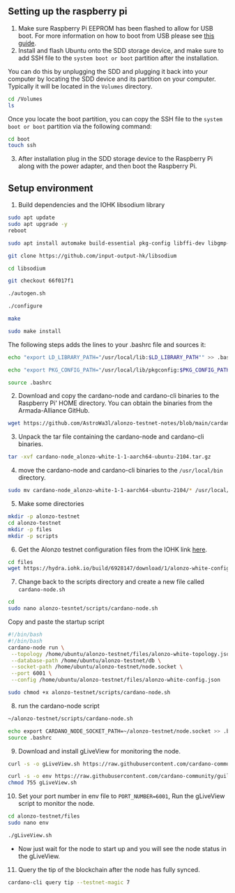 ## Setting up the raspberry pi

1. Make sure Raspberry Pi EEPROM has been flashed to allow for USB boot. For more information on how to boot from USB please see [this guide](https://docs.armada-alliance.com/learn/intermediate-guide/pi-pool-tutorial/pi-node/download-and-write-it).
2. Install and flash Ubuntu onto the SDD storage device, and make sure to add SSH file to the `system boot or boot` partition after the installation.

You can do this by unplugging the SDD and plugging it back into your computer by locating the SDD device and its partition on your computer. Typically it will be located in the `Volumes` directory.

```bash
cd /Volumes
ls
```
Once you locate the boot partition, you can copy the SSH file to the `system boot or boot` partition via the following command:
```bash
cd boot
touch ssh
```
3. After installation plug in the SDD storage device to the Raspberry Pi along with the power adapter, and then boot the Raspberry Pi.

## Setup environment

1. Build dependencies and the IOHK libsodium library

```bash
sudo apt update
sudo apt upgrade -y
reboot
```

```bash
sudo apt install automake build-essential pkg-config libffi-dev libgmp-dev libssl-dev libtinfo-dev libsystemd-dev zlib1g-dev make g++ tmux git jq wget libncursesw5 libtool autoconf
```

```bash
git clone https://github.com/input-output-hk/libsodium

cd libsodium
```
```bash
git checkout 66f017f1

./autogen.sh
```
```bash
./configure
```
```bash
make

sudo make install
```

The following steps adds the lines to your .bashrc file and sources it:
```bash
echo "export LD_LIBRARY_PATH="/usr/local/lib:$LD_LIBRARY_PATH"" >> .bashrc

echo "export PKG_CONFIG_PATH="/usr/local/lib/pkgconfig:$PKG_CONFIG_PATH"" >> .bashrc

source .bashrc
```

2. Download and copy the cardano-node and cardano-cli binaries to the Raspberry Pi' HOME directory. You can obtain the binaries from the Armada-Alliance GitHub.

```bash
wget https://github.com/AstroWa3l/alonzo-testnet-notes/blob/main/cardano-node_alonzo-white-1-1-aarch64-ubuntu-2104.tar.gz
```

3. Unpack the tar file containing the cardano-node and cardano-cli binaries.

```bash
tar -xvf cardano-node_alonzo-white-1-1-aarch64-ubuntu-2104.tar.gz
```

4. move the cardano-node and cardano-cli binaries to the `/usr/local/bin` directory.

```bash	
sudo mv cardano-node_alonzo-white-1-1-aarch64-ubuntu-2104/* /usr/local/bin/
```

5. Make some directories

```bash
mkdir -p alonzo-testnet
cd alonzo-testnet
mkdir -p files
mkdir -p scripts
```

6. Get the Alonzo testnet configuration files from the IOHK link [here](https://github.com/input-output-hk/Alonzo-testnet).

```bash
cd files
wget https://hydra.iohk.io/build/6928147/download/1/alonzo-white-config.json & wget https://hydra.iohk.io/build/6928147/download/1/alonzo-white-byron-genesis.json & wget https://hydra.iohk.io/build/6928147/download/1/alonzo-white-shelley-genesis.json & wget https://hydra.iohk.io/build/6928147/download/1/alonzo-white-alonzo-genesis.json & wget https://hydra.iohk.io/build/6928147/download/1/alonzo-white-topology.json & wget https://hydra.iohk.io/build/6928147/download/1/alonzo-white-db-sync-config.json & wget https://hydra.iohk.io/build/6928147/download/1/rest-config.json
```

7. Change back to the scripts directory and create a new file called `cardano-node.sh`

```bash
cd 
sudo nano alonzo-tesntet/scripts/cardano-node.sh
```
Copy and paste the startup script

```bash	
#!/bin/bash
#!/bin/bash
cardano-node run \
 --topology /home/ubuntu/alonzo-testnet/files/alonzo-white-topology.json \
 --database-path /home/ubuntu/alonzo-testnet/db \
 --socket-path /home/ubuntu/alonzo-testnet/node.socket \
 --port 6001 \
 --config /home/ubuntu/alonzo-testnet/files/alonzo-white-config.json
 ```
 ```bash
 sudo chmod +x alonzo-testnet/scripts/cardano-node.sh
 ```
8. run the cardano-node script
```bash
~/alonzo-testnet/scripts/cardano-node.sh
```

```bash
echo export CARDANO_NODE_SOCKET_PATH=~/alonzo-testnet/node.socket >> .bashrc
source .bashrc
```

9. Download and install gLiveView for monitoring the node.
 ```bash
 curl -s -o gLiveView.sh https://raw.githubusercontent.com/cardano-community/guild-operators/master/scripts/cnode-helper-scripts/gLiveView.sh
 ```

 ```bash
 curl -s -o env https://raw.githubusercontent.com/cardano-community/guild-operators/master/scripts/cnode-helper-scripts/env
chmod 755 gLiveView.sh
 ```


10. Set your port number in env file to `PORT_NUMBER=6001`, Run the gLiveView script to monitor the node.

```bash
cd alonzo-testnet/files
sudo nano env
```
```bash
./gLiveView.sh
```
- Now just wait for the node to start up and you will see the node status in the gLiveView.

11. Query the tip of the blockchain after the node has fully synced.

```bash
cardano-cli query tip --testnet-magic 7
```


